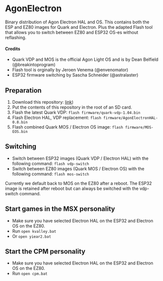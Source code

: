 # AgonElectron
Binary distribution of Agon Electron HAL and OS. This contains both the ESP and EZ80 images for Quark and Electron. Plus the adapted Flash tool that allows you to switch between EZ80 and ESP32 OS-es without reflashing.

#### Credits
* Quark VDP and MOS is the official Agon Light OS and is by Dean Belfield (@breakintoprogram)
* Flash tool is orginally by Jeroen Venema (@envenomator)
* ESP32 firmware switching by Sascha Schneider (@astralaster)

## Preparation
1. Download this repository: [link](https://github.com/S0urceror/AgonElectron/zipball/main))
2. Put the contents of this repository in the root of an SD card.
3. Flash the latest Quark VDP: ```flash firmware/quark-vdp-1.04.bin```
4. Flash Electron HAL, VDP replacement: ```flash firmware/AgonElectronHAL-0.8.bin```
5. Flash combined Quark MOS / Electron OS image: ```flash firmware/MOS-EOS.bin```

## Switching
* Switch between ESP32 images (Quark VDP / Electron HAL) with the following command: ```flash vdp-switch```
* Switch between EZ80 images (Quark MOS / Electron OS) with the following command: ```flash mos-switch```

Currently we default back to MOS on the EZ80 after a reboot. The ESP32 image is retained after reboot but can always be switched with the vdp-switch command.

## Start games in the MSX personality
* Make sure you have selected Electron HAL on the ESP32 and Electron OS on the EZ80.
* Run
``` open kvalley.bat ```
* Or
``` open yiear2.bat ```

## Start the CPM personality
* Make sure you have selected Electron HAL on the ESP32 and Electron OS on the EZ80.
* Run
``` open cpm.bat ```